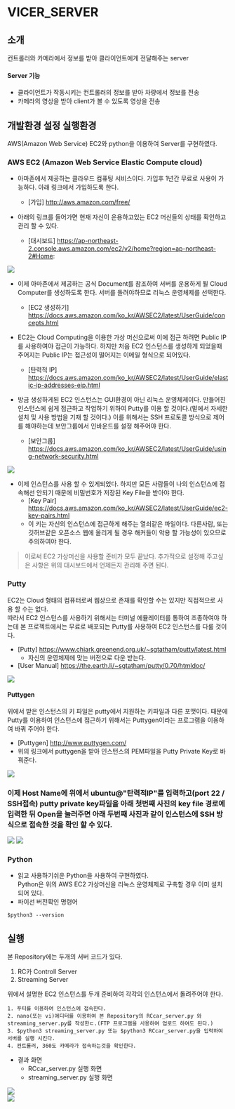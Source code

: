 # VICER_SERVER

## 소개
컨트롤러와 카메라에서 정보를 받아 클라이언트에게 전달해주는 server

#### Server 기능
* 클라이언트가 작동시키는 컨트롤러의 정보를 받아 차량에서 정보를 전송<br/>
* 카메라의 영상을 받아 client가 볼 수 있도록 영상을 전송

## 개발환경 설정 실행환경
AWS(Amazon Web Service) EC2와 python을 이용하여 Server를 구현하였다.

### AWS EC2 (Amazon Web Service Elastic Compute cloud)
* 아마존에서 제공하는 클라우드 컴퓨팅 서비스이다. 가입후 1년간 무료로 사용이 가능하다. 아래 링크에서 가입하도록 한다.
   * [가입] http://aws.amazon.com/free/<br/>
   
* 아래의 링크를 들어가면 현재 자신이 운용하고있는 EC2 머신들의 상태를 확인하고 관리 할 수 있다. 
   * [대시보드] https://ap-northeast-2.console.aws.amazon.com/ec2/v2/home?region=ap-northeast-2#Home:
   
<img src="./img/대시보드.PNG">
   

   
* 이제 아마존에서 제공하는 공식 Document를 참조하여 서버를 운용하게 될 Cloud Computer를 생성하도록 한다. 서버를 돌려야하므로 리눅스 운영체제를 선택한다.
   * [EC2 생성하기] https://docs.aws.amazon.com/ko_kr/AWSEC2/latest/UserGuide/concepts.html
   
* EC2는 Cloud Computing을 이용한 가상 머신으로써 이에 접근 하려면 Public IP를 사용하여야 접근이 가능하다. 하지만 처음 EC2 인스턴스를 생성하게 되었을때 주어지는 Public IP는 접근성이 떨어지는 이메일 형식으로 되어있다.
   * [탄력적 IP] https://docs.aws.amazon.com/ko_kr/AWSEC2/latest/UserGuide/elastic-ip-addresses-eip.html

* 방금 생성하게된 EC2 인스턴스는 GUI환경이 아닌 리눅스 운영체제이다. 만들어진 인스턴스에 쉽게 접근하고 작업하기 위하여 Putty를 이용 할 것이다.(밑에서 자세한 설치 및 사용 방법을 기재 할 것이다.) 이를 위해서는 SSH 프로토콜 방식으로 제어를 해야하는데 보안그룹에서 인바운드를 설정 해주어야 한다.
   * [보안그룹] https://docs.aws.amazon.com/ko_kr/AWSEC2/latest/UserGuide/using-network-security.html
   
<img src="./img/인바운드2.jpg">

* 이제 인스턴스를 사용 할 수 있게되었다. 하지만 모든 사람들이 나의 인스턴스에 접속해선 안되기 때문에 비밀번호가 저장된 Key File을 받아야 한다.
   * [Key Pair] https://docs.aws.amazon.com/ko_kr/AWSEC2/latest/UserGuide/ec2-key-pairs.html
   * 이 키는 자신의 인스턴스에 접근하게 해주는 열쇠같은 파일이다. 다른사람, 또는 깃허브같은 오픈소스 웹에 올리게 될 경우 해커들이 악용 할 가능성이 있으므로 주의하여야 한다.

> 이로써 EC2 가상머신을 사용할 준비가 모두 끝났다. 추가적으로 설정해 주고싶은 사항은 위의 대시보드에서 언제든지 관리해 주면 된다.

### Putty
EC2는 Cloud 형태의 컴퓨터로써 웹상으로 존재를 확인할 수는 있지만 직접적으로 사용 할 수는 없다. </br> 따라서 EC2 인스턴스를 사용하기 위해서는 터미널 에뮬레이터를 통하여 조종하여야 하는데 본 프로젝트에서는 무료로 배포되는 Putty를 사용하여 EC2 인스턴스를 다룰 것이다.
* [Putty] https://www.chiark.greenend.org.uk/~sgtatham/putty/latest.html
   * 자신의 운영체제에 맞는 버전으로 다운 받는다.
* [User Manual] https://the.earth.li/~sgtatham/putty/0.70/htmldoc/

<img src="./img/푸티.PNG">

#### Puttygen
위에서 받은 인스턴스의 키 파일은 putty에서 지원하는 키파일과 다른 포맷이다. 때문에 Putty를 이용하여 인스턴스에 접근하기 위해서는 Puttygen이라는 프로그램을 이용하여 바꿔 주어야 한다.
* [Puttygen] http://www.puttygen.com/
* 위의 링크에서 puttygen을 받아 인스턴스의 PEM파일을 Putty Private Key로 바꿔준다.

<img src="./img/푸티젠.PNG">

### 이제 Host Name에 위에서 ubuntu@"탄력적IP"를 입력하고(port 22 / SSH접속) putty private key파일을 아래 첫번째 사진의 key file 경로에 입력한 뒤 Open을 눌러주면 아래 두번째 사진과 같이 인스턴스에 SSH 방식으로 접속한 것을 확인 할 수 있다.

<img src="./img/puttyGen.PNG">

<img src="./img/result.PNG">

### Python
* 읽고 사용하기쉬운 Python을 사용하여 구현하였다.<br/>
  Python은 위의 AWS EC2 가상머신을 리눅스 운영체제로 구축할 경우 이미 설치 되어 있다.
* 파이선 버전확인 명령어
```
$python3 --version
```

## 실행
본 Repository에는 두개의 서버 코드가 있다. 
1. RC카 Controll Server
2. Streaming Server </br>

위에서 설명한 EC2 인스턴스를 두개 준비하여 각각의 인스턴스에서 돌려주어야 한다.
```
1. 푸티를 이용하여 인스턴스에 접속한다.
2. nano(또는 vi)에디터를 이용하여 본 Repository의 RCcar_server.py 와 streaming_server.py를 작성한ㄷ.(FTP 프로그램을 사용하여 업로드 하여도 된다.)
3. $python3 streaming_server.py 또는 $python3 RCcar_server.py을 입력하여 서버를 실행 시킨다.
4. 컨트롤러, 360도 카메라가 접속하는것을 확인한다.
```
* 결과 화면
   * RCcar_server.py 실행 화면
   * streaming_server.py 실행 화면
<img src="./img/RC_putty.PNG">
</br>

<img src="./img/st_putty.png">









